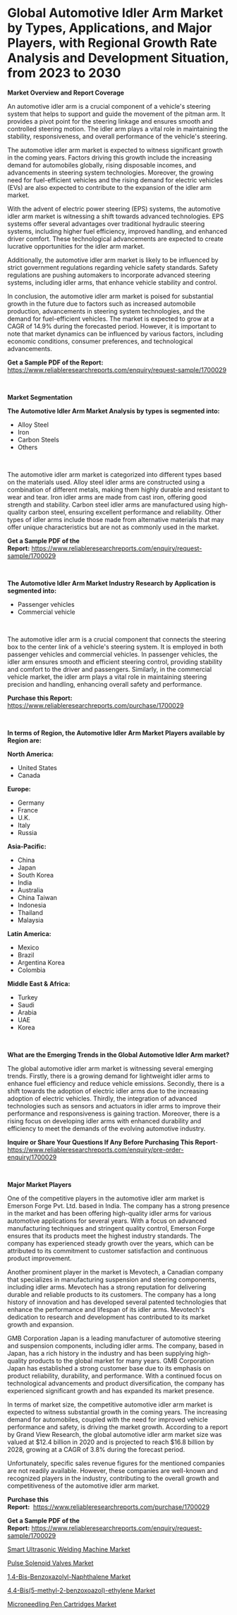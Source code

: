 <p><h1>Global Automotive Idler Arm Market by Types, Applications, and Major Players, with Regional Growth Rate Analysis and Development Situation, from 2023 to 2030</h1></p><p><strong>Market Overview and Report Coverage</strong></p>
<p><p>An automotive idler arm is a crucial component of a vehicle's steering system that helps to support and guide the movement of the pitman arm. It provides a pivot point for the steering linkage and ensures smooth and controlled steering motion. The idler arm plays a vital role in maintaining the stability, responsiveness, and overall performance of the vehicle's steering.</p><p>The automotive idler arm market is expected to witness significant growth in the coming years. Factors driving this growth include the increasing demand for automobiles globally, rising disposable incomes, and advancements in steering system technologies. Moreover, the growing need for fuel-efficient vehicles and the rising demand for electric vehicles (EVs) are also expected to contribute to the expansion of the idler arm market.</p><p>With the advent of electric power steering (EPS) systems, the automotive idler arm market is witnessing a shift towards advanced technologies. EPS systems offer several advantages over traditional hydraulic steering systems, including higher fuel efficiency, improved handling, and enhanced driver comfort. These technological advancements are expected to create lucrative opportunities for the idler arm market.</p><p>Additionally, the automotive idler arm market is likely to be influenced by strict government regulations regarding vehicle safety standards. Safety regulations are pushing automakers to incorporate advanced steering systems, including idler arms, that enhance vehicle stability and control.</p><p>In conclusion, the automotive idler arm market is poised for substantial growth in the future due to factors such as increased automobile production, advancements in steering system technologies, and the demand for fuel-efficient vehicles. The market is expected to grow at a CAGR of 14.9% during the forecasted period. However, it is important to note that market dynamics can be influenced by various factors, including economic conditions, consumer preferences, and technological advancements.</p></p>
<p><strong>Get a Sample PDF of the Report:</strong> <a href="https://www.reliableresearchreports.com/enquiry/request-sample/1700029">https://www.reliableresearchreports.com/enquiry/request-sample/1700029</a></p>
<p>&nbsp;</p>
<p><strong>Market Segmentation</strong></p>
<p><strong>The Automotive Idler Arm Market Analysis by types is segmented into:</strong></p>
<p><ul><li>Alloy Steel</li><li>Iron</li><li>Carbon Steels</li><li>Others</li></ul></p>
<p>&nbsp;</p>
<p><p>The automotive idler arm market is categorized into different types based on the materials used. Alloy steel idler arms are constructed using a combination of different metals, making them highly durable and resistant to wear and tear. Iron idler arms are made from cast iron, offering good strength and stability. Carbon steel idler arms are manufactured using high-quality carbon steel, ensuring excellent performance and reliability. Other types of idler arms include those made from alternative materials that may offer unique characteristics but are not as commonly used in the market.</p></p>
<p><strong>Get a Sample PDF of the Report:</strong>&nbsp;<a href="https://www.reliableresearchreports.com/enquiry/request-sample/1700029">https://www.reliableresearchreports.com/enquiry/request-sample/1700029</a></p>
<p>&nbsp;</p>
<p><strong>The Automotive Idler Arm Market Industry Research by Application is segmented into:</strong></p>
<p><ul><li>Passenger vehicles</li><li>Commercial vehicle</li></ul></p>
<p>&nbsp;</p>
<p><p>The automotive idler arm is a crucial component that connects the steering box to the center link of a vehicle's steering system. It is employed in both passenger vehicles and commercial vehicles. In passenger vehicles, the idler arm ensures smooth and efficient steering control, providing stability and comfort to the driver and passengers. Similarly, in the commercial vehicle market, the idler arm plays a vital role in maintaining steering precision and handling, enhancing overall safety and performance.</p></p>
<p><strong>Purchase this Report:</strong>&nbsp; <a href="https://www.reliableresearchreports.com/purchase/1700029">https://www.reliableresearchreports.com/purchase/1700029</a></p>
<p>&nbsp;</p>
<p><strong>In terms of Region, the Automotive Idler Arm Market Players available by Region are:</strong></p>
<p>
    <p> <strong> North America: </strong>
        <ul>
            <li>United States</li>
            <li>Canada</li>
        </ul>
        </p> 
    <p> <strong> Europe: </strong>
        <ul>
            <li>Germany</li>
            <li>France</li>
            <li>U.K.</li>
            <li>Italy</li>
            <li>Russia</li>
        </ul>
        </p> 
    <p> <strong> Asia-Pacific: </strong>
        <ul>
            <li>China</li>
            <li>Japan</li>
            <li>South Korea</li>
            <li>India</li>
            <li>Australia</li>
            <li>China Taiwan</li>
            <li>Indonesia</li>
            <li>Thailand</li>
            <li>Malaysia</li>
        </ul>
        </p> 
    <p> <strong> Latin America: </strong>
        <ul>
            <li>Mexico</li>
            <li>Brazil</li>
            <li>Argentina Korea</li>
            <li>Colombia</li>
        </ul>
        </p> 
    <p> <strong> Middle East & Africa: </strong>
        <ul>
            <li>Turkey</li>
            <li>Saudi</li>
            <li>Arabia</li>
            <li>UAE</li>
            <li>Korea</li>
        </ul>
    </p>
    </p>
<p>&nbsp;</p>
<p><strong>What are the Emerging Trends in the Global Automotive Idler Arm market?</strong></p>
<p><p>The global automotive idler arm market is witnessing several emerging trends. Firstly, there is a growing demand for lightweight idler arms to enhance fuel efficiency and reduce vehicle emissions. Secondly, there is a shift towards the adoption of electric idler arms due to the increasing adoption of electric vehicles. Thirdly, the integration of advanced technologies such as sensors and actuators in idler arms to improve their performance and responsiveness is gaining traction. Moreover, there is a rising focus on developing idler arms with enhanced durability and efficiency to meet the demands of the evolving automotive industry.</p></p>
<p><strong>Inquire or Share Your Questions If Any Before Purchasing This Report</strong>- <a href="https://www.reliableresearchreports.com/enquiry/pre-order-enquiry/1700029">https://www.reliableresearchreports.com/enquiry/pre-order-enquiry/1700029</a></p>
<p>&nbsp;</p>
<p><strong>Major Market Players</strong></p>
<p><p>One of the competitive players in the automotive idler arm market is Emerson Forge Pvt. Ltd. based in India. The company has a strong presence in the market and has been offering high-quality idler arms for various automotive applications for several years. With a focus on advanced manufacturing techniques and stringent quality control, Emerson Forge ensures that its products meet the highest industry standards. The company has experienced steady growth over the years, which can be attributed to its commitment to customer satisfaction and continuous product improvement.</p><p>Another prominent player in the market is Mevotech, a Canadian company that specializes in manufacturing suspension and steering components, including idler arms. Mevotech has a strong reputation for delivering durable and reliable products to its customers. The company has a long history of innovation and has developed several patented technologies that enhance the performance and lifespan of its idler arms. Mevotech's dedication to research and development has contributed to its market growth and expansion.</p><p>GMB Corporation Japan is a leading manufacturer of automotive steering and suspension components, including idler arms. The company, based in Japan, has a rich history in the industry and has been supplying high-quality products to the global market for many years. GMB Corporation Japan has established a strong customer base due to its emphasis on product reliability, durability, and performance. With a continued focus on technological advancements and product diversification, the company has experienced significant growth and has expanded its market presence.</p><p>In terms of market size, the competitive automotive idler arm market is expected to witness substantial growth in the coming years. The increasing demand for automobiles, coupled with the need for improved vehicle performance and safety, is driving the market growth. According to a report by Grand View Research, the global automotive idler arm market size was valued at $12.4 billion in 2020 and is projected to reach $16.8 billion by 2028, growing at a CAGR of 3.8% during the forecast period.</p><p>Unfortunately, specific sales revenue figures for the mentioned companies are not readily available. However, these companies are well-known and recognized players in the industry, contributing to the overall growth and competitiveness of the automotive idler arm market.</p></p>
<p><strong>Purchase this Report:</strong>&nbsp;&nbsp;<a href="https://www.reliableresearchreports.com/purchase/1700029">https://www.reliableresearchreports.com/purchase/1700029</a></p>
<p></p>
<p><strong>Get a Sample PDF of the Report:</strong>&nbsp;<a href="https://www.reliableresearchreports.com/enquiry/request-sample/1700029">https://www.reliableresearchreports.com/enquiry/request-sample/1700029</a></p>
<p><p><a href="https://github.com/ambrozg/Market-Research-Report-List-1/blob/main/smart-ultrasonic-welding-machine-market.md">Smart Ultrasonic Welding Machine Market</a></p><p><a href="https://github.com/gshchiplitsov/Market-Research-Report-List-1/blob/main/pulse-solenoid-valves-market.md">Pulse Solenoid Valves Market</a></p><p><a href="https://www.linkedin.com/pulse/14-bis-benzoxazolyl-naphthalene-market-size-2023-2030-4lgne/">1,4-Bis-Benzoxazolyl-Naphthalene Market</a></p><p><a href="https://www.linkedin.com/pulse/44-bis5-methyl-2-benzoxoazol-ethylene-market-challenges-njdle/">4,4-Bis(5-methyl-2-benzoxoazol)-ethylene Market</a></p><p><a href="https://medium.com/@coltruecker/microneedling-pen-cartridges-market-insights-into-market-cagr-market-trends-and-growth-7e523687b292">Microneedling Pen Cartridges Market</a></p></p>